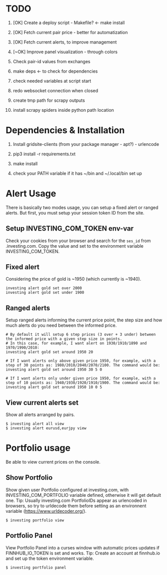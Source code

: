 
# TODO

1) [OK] Create a deploy script - Makefile? <- make install

2) [OK] Fetch current pair price - better for automatization

3) [OK] Fetch current alerts, to improve management

4) [~OK] Improve panel visualization - through colors

5) Check pair-id values from exchanges

6) make deps <- to check for dependencies

7) check needed variables at script start

8) redo websocket connection when closed

9) create tmp path for scrapy outputs

10) install scrapy spiders inside python path location


# Dependencies & Installation

1) Install gridsite-clients (from your package manager - apt?) - urlencode

2) pip3 install -r requirements.txt

3) make install

4) check your PATH variable if it has ~/bin and ~/.local/bin set up

# Alert Usage

There is basically two modes usage, you can setup a fixed alert or ranged alerts. But first, you
must setup your session token ID from the site. 

## Setup INVESTING_COM_TOKEN env-var

Check your cookies from your browser and search for the `ses_id` from .investing.com. Copy the value
and set to the environment variable INVESTING_COM_TOKEN.

## Fixed alert

Considering the price of gold is ~1950 (which currently is ~1940).

```
investing alert gold set over 2000
investing alert gold set under 1900
```

## Ranged alerts

Setup ranged alerts informing the current price point, the step size and how much alerts do you need between the informed price.

```
# By default it will setup 6 step prices (3 over + 3 under) between the informed price with a given step size in points.
# In this case, for example, I want alert on 1930/1910/1890 and 1970/1990/2010:
investing alert gold set around 1950 20

# If I want alerts only above given price 1950, for example, with a step of 30 points as: 1980/2010/2040/2070/2100. The command would be:
investing alert gold set around 1950 30 5 0

# If I want alerts only under given price 1950, for example, with a step of 10 points as: 1940/1930/1920/1910/1900. The command would be:
investing alert gold set around 1950 10 0 5
```

## View current alerts set

Show all alerts arranged by pairs.

```
$ investing alert all view
$ investing alert eurusd,eurjpy view
```

# Portfolio usage

Be able to view current prices on the console.

## Show Portfolio

Show given user Portfolio configured at investing.com, with INVESTING_COM_PORTFOLIO variable defined, otherwise it will get default one.
Tip: Usually investing.com PortfolioIDs appear as urlencoded in browsers, so try to urldecode them before setting as an environnent
variable (https://www.urldecoder.org/).

```
$ investing portfolio view
```

## Portfolio Panel

View Portfolio Panel into a curses window with automatic prices updates if FINNHUB_IO_TOKEN is set and works.
Tip: Create an account at finnhub.io and set up the token environment variable.


```
$ investing portfolio panel
```


